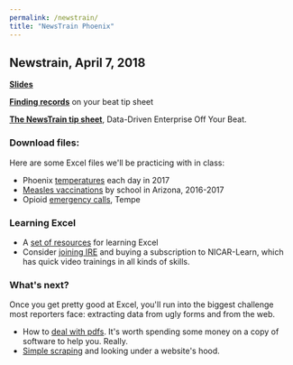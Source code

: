 ```yaml
---
permalink: /newstrain/
title: "NewsTrain Phoenix"
---
```


## Newstrain, April 7, 2018


**[Slides](newstrain2018-2.pptx)**

**[Finding records](https://docs.google.com/document/d/1VBAeUAwz90CiOd198t-diaryW6k6TgwoKQLnC887G_k/edit?usp=sharing)** on your beat tip sheet

**[The NewsTrain tip sheet](../docs/doig-newstrain2017.pdf)**, Data-Driven Enterprise Off Your Beat.


### Download files:

Here are some Excel files we'll be practicing with in class:

* Phoenix [temperatures](../exampledata/phoenix_temperatures.xlsx) each day in 2017
* [Measles vaccinations](../exampledata/measlesvaccinations.xlsx) by school in Arizona, 2016-2017
* Opioid [emergency calls](../exampledata/opioidemscalls.csv), Tempe


### Learning Excel

* A [set of resources](https://sarahcnyt.github.io/data-reporting/practice) for learning Excel
* Consider [joining IRE](http://www.ire.org/join) and buying a subscription to NICAR-Learn, which has quick video trainings in all kinds of skills.


### What's next?

Once you get pretty good at Excel, you'll run into the biggest challenge most reporters face: extracting data from ugly forms and from the web.

* How to [deal with pdfs](https://sarahcnyt.github.io/data-reporting/assets/docs/pdf2xl). It's worth spending some money on a copy of software to help you. Really.
* [Simple scraping](https://sarahcnyt.github.io/data-reporting/assets/scraping/websources) and looking under a website's hood.
